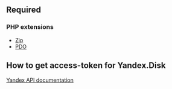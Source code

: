 ## Required
### PHP extensions
- [Zip](https://www.php.net/manual/en/class.ziparchive.php)
- [PDO](https://www.php.net/manual/en/class.pdo.php)
 
## How to get access-token for Yandex.Disk
[Yandex API documentation](https://yandex.ru/dev/disk-api/doc/ru/concepts/quickstart#quickstart__oauth)